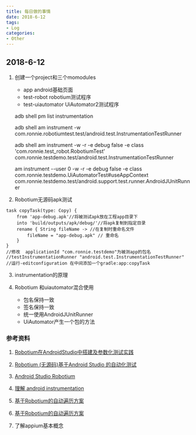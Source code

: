 ```yaml
---
title: 每日做的事情
date: 2018-6-12
tags:
- Log
categories:
- Other
---
```


## 2018-6-12
1. 创建一个project和三个momodules
    * app android基础页面
    * test-robot robotium测试程序
    * test-uiautomator UiAutomator2测试程序

    adb shell
    pm list instrumentation

    adb shell am instrument -w com.ronnie.robotiumtest.test/android.test.InstrumentationTestRunner

    adb shell am instrument -w -r   -e debug false -e class 'com.ronnie.test_robot.RobotiumTest' com.ronnie.testdemo.test/android.test.InstrumentationTestRunner


    am instrument --user 0  -w -r -e debug false -e class com.ronnie.testdemo.UiAutomatorTest#useAppContext com.ronnie.testdemo.test/android.support.test.runner.AndroidJUnitRunner

2. Robotium无源码apk测试
```
task copyTask(type: Copy) {
    from 'app-debug.apk'//将被测试apk放在工程app目录下
    into 'build/outputs/apk/debug/'//将apk复制到指定目录
    rename { String fileName -> //在复制时重命名文件
        fileName = "app-debug.apk" // 重命名
    }
}
//修改  applicationId "com.ronnie.testdemo"为被测app的包名
//testInstrumentationRunner "android.test.InstrumentationTestRunner"
//运行-editconfiguration 在中间添加一个gradle:app:copyTask
```

3. instrumentation的原理

4. Robotium 和uiautomator混合使用
    * 包名保持一致
    * 签名保持一致
    * 统一使用AndroidJUnitRunner
    * UiAutomator产生一个包的方法

### 参考资料
1. [Robotium在AndroidStudio中搭建及参数化测试实践](https://blog.csdn.net/xlyrh/article/details/52851037)
2. [Robotium (无源码)基于Android Studio 的自动化测试](https://github.com/ttraveler/robotium-as-demo/blob/master/tutorial/t2.md)
3. [Android Studio Robotium](https://github.com/ttraveler/robotium-as-demo)
4. [理解 android instrumentation](https://www.jianshu.com/p/62dabd69a409)
5. [基于Robotium的自动遍历方案](https://github.com/qNone/AutoClick)
6. [基于Robotium的自动遍历方案](https://testerhome.com/topics/7298)

5. 了解appium基本概念